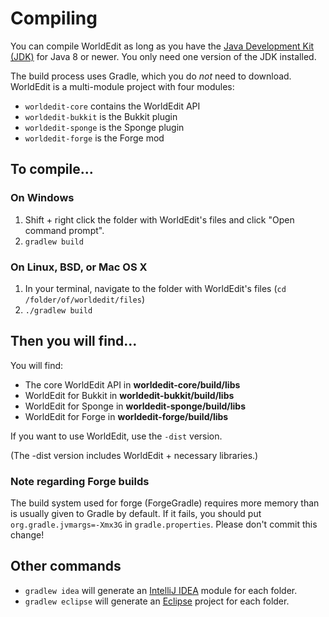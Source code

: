 Compiling
=========

You can compile WorldEdit as long as you have the [Java Development Kit (JDK)](http://www.oracle.com/technetwork/java/javase/downloads/index-jsp-138363.html) for Java 8 or newer.
You only need one version of the JDK installed.

The build process uses Gradle, which you do *not* need to download. WorldEdit is a multi-module project with four modules:

* `worldedit-core` contains the WorldEdit API
* `worldedit-bukkit` is the Bukkit plugin
* `worldedit-sponge` is the Sponge plugin
* `worldedit-forge` is the Forge mod

## To compile...

### On Windows

1. Shift + right click the folder with WorldEdit's files and click "Open command prompt".
2. `gradlew build`

### On Linux, BSD, or Mac OS X

1. In your terminal, navigate to the folder with WorldEdit's files (`cd /folder/of/worldedit/files`)
2. `./gradlew build`

## Then you will find...

You will find:

* The core WorldEdit API in **worldedit-core/build/libs**
* WorldEdit for Bukkit in **worldedit-bukkit/build/libs**
* WorldEdit for Sponge in **worldedit-sponge/build/libs**
* WorldEdit for Forge in **worldedit-forge/build/libs**

If you want to use WorldEdit, use the `-dist` version.

(The -dist version includes WorldEdit + necessary libraries.)

### Note regarding Forge builds 
The build system used for forge (ForgeGradle) requires more memory than is usually given to Gradle by default.
If it fails, you should put `org.gradle.jvmargs=-Xmx3G` in `gradle.properties`.
Please don't commit this change!

## Other commands

* `gradlew idea` will generate an [IntelliJ IDEA](http://www.jetbrains.com/idea/) module for each folder.
* `gradlew eclipse` will generate an [Eclipse](https://www.eclipse.org/downloads/) project for each folder.
